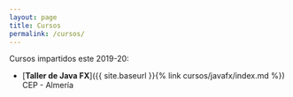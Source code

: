 ```yaml
---
layout: page
title: Cursos
permalink: /cursos/
---
```




Cursos impartidos este 2019-20:

    
* [**Taller de Java FX**]({{ site.baseurl }}{% link cursos/javafx/index.md %})
    CEP - Almería






